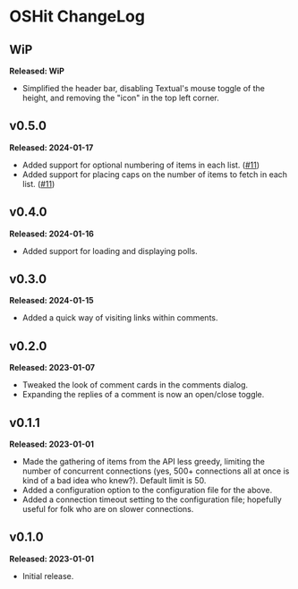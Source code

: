 # OSHit ChangeLog

## WiP

**Released: WiP**

- Simplified the header bar, disabling Textual's mouse toggle of the height,
  and removing the "icon" in the top left corner.

## v0.5.0

**Released: 2024-01-17**

- Added support for optional numbering of items in each list.
  ([#11](https://github.com/davep/oshit/issues/11))
- Added support for placing caps on the number of items to fetch in each
  list. ([#11](https://github.com/davep/oshit/issues/11))

## v0.4.0

**Released: 2024-01-16**

- Added support for loading and displaying polls.

## v0.3.0

**Released: 2024-01-15**

- Added a quick way of visiting links within comments.

## v0.2.0

**Released: 2023-01-07**

- Tweaked the look of comment cards in the comments dialog.
- Expanding the replies of a comment is now an open/close toggle.

## v0.1.1

**Released: 2023-01-01**

- Made the gathering of items from the API less greedy, limiting the number
  of concurrent connections (yes, 500+ connections all at once is kind of a
  bad idea who knew?). Default limit is 50.
- Added a configuration option to the configuration file for the above.
- Added a connection timeout setting to the configuration file; hopefully
  useful for folk who are on slower connections.

## v0.1.0

**Released: 2023-01-01**

- Initial release.

[//]: # (ChangeLog.md ends here)
